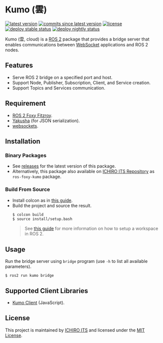 # Kumo (雲)

[![latest version](https://img.shields.io/github/v/release/ichiro-its/kumo)](https://github.com/ichiro-its/kumo/releases/)
[![commits since latest version](https://img.shields.io/github/commits-since/ichiro-its/kumo/latest)](https://github.com/ichiro-its/kumo/commits/master)
[![license](https://img.shields.io/github/license/ichiro-its/kumo)](./LICENSE)
[![deploy stable status](https://img.shields.io/github/workflow/status/ichiro-its/kumo/Deploy%20Debian%20Stable?label=deploy%20stable)](https://repository.ichiro-its.org/)
[![deploy nightly status](https://img.shields.io/github/workflow/status/ichiro-its/kumo/Deploy%20Debian%20Nightly?label=deploy%20nightly)](https://repository.ichiro-its.org/)

Kumo (雲, cloud) is a [ROS 2](https://docs.ros.org/en/foxy/index.html) package that provides a bridge server that enables communications between [WebSocket](https://en.wikipedia.org/wiki/WebSocket) applications and ROS 2 nodes.

## Features

- Serve ROS 2 bridge on a specified port and host.
- Support Node, Publisher, Subscription, Client, and Service creation.
- Support Topics and Services communication.

## Requirement

- [ROS 2 Foxy Fitzroy](https://docs.ros.org/en/foxy/).
- [Yakusha](https://github.com/ichiro-its/yakusha) (for JSON serialization).
- [websockets](https://github.com/aaugustin/websockets).

## Installation

### Binary Packages

- See [releases](https://github.com/ichiro-its/kumo/releases) for the latest version of this package.
- Alternatively, this package also available on [ICHIRO ITS Repository](https://repository.ichiro-its.org/) as `ros-foxy-kumo` package.

### Build From Source

- Install colcon as in [this guide](https://colcon.readthedocs.io/en/released/user/installation.html).
- Build the project and source the result.
  ```bash
  $ colcon build
  $ source install/setup.bash
  ```
  > See [this guide](https://docs.ros.org/en/foxy/Tutorials/Workspace/Creating-A-Workspace.html) for more information on how to setup a workspace in ROS 2.

## Usage

Run the bridge server using `bridge` program (use `-h` to list all available parameters).

```
$ ros2 run kumo bridge
```

## Supported Client Libraries

- [Kumo Client](https://github.com/ichiro-its/kumo-client) (JavaScript).

## License

This project is maintained by [ICHIRO ITS](https://github.com/ichiro-its) and licensed under the [MIT License](./LICENSE).
